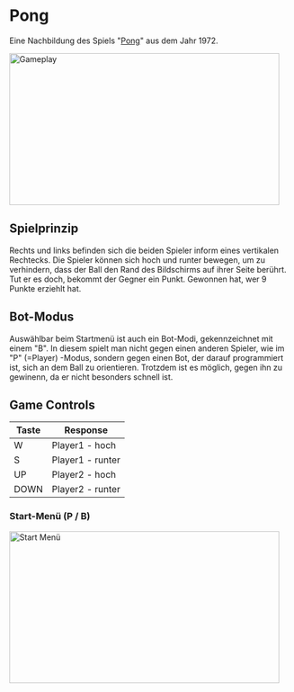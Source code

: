 # Pong
Eine Nachbildung des Spiels "[Pong](https://de.wikipedia.org/wiki/Pong)" aus dem Jahr 1972.

<img src="https://i.ibb.co/1RZL70M/Screenshot-2024-03-28-003953.png" alt="Gameplay" width="480" height="270">


## Spielprinzip
Rechts und links befinden sich die beiden Spieler inform eines vertikalen Rechtecks.
Die Spieler können sich hoch und runter bewegen, um zu verhindern, dass der Ball den Rand des Bildschirms auf ihrer Seite berührt.
Tut er es doch, bekommt der Gegner ein Punkt. Gewonnen hat, wer 9 Punkte erziehlt hat.

## Bot-Modus
Auswählbar beim Startmenü ist auch ein Bot-Modi, gekennzeichnet mit einem "B".
In diesem spielt man nicht gegen einen anderen Spieler, wie im "P" (=Player) -Modus, sondern gegen einen Bot, der darauf programmiert ist, sich an dem Ball zu orientieren.
Trotzdem ist es möglich, gegen ihn zu gewinenn, da er nicht besonders schnell ist. 

## Game Controls
|Taste|Response|
|----------|----------|
|W|Player1 - hoch|
|S|Player1 - runter|
|UP|Player2 - hoch|
|DOWN|Player2 - runter|

### Start-Menü (P / B)
<img src="https://i.ibb.co/qy2sMx5/Screenshot-2024-03-28-003912.png" alt="Start Menü" width="480" height="270">
